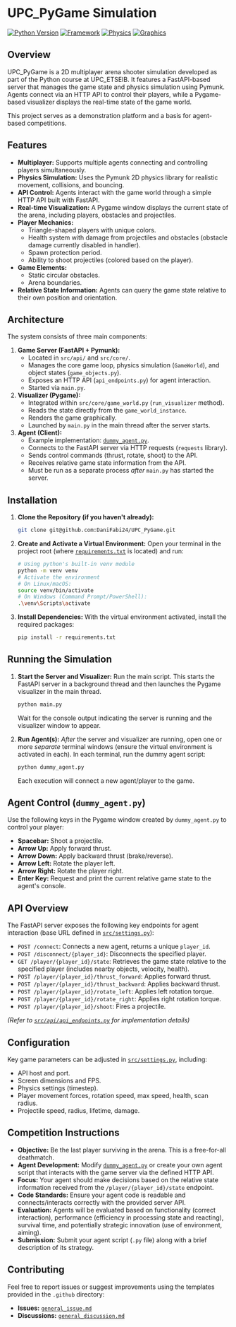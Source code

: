 # UPC_PyGame Simulation

[![Python Version](https://img.shields.io/badge/python-3.9%2B-blue.svg)](https://www.python.org/)
[![Framework](https://img.shields.io/badge/Framework-FastAPI-green.svg)](https://fastapi.tiangolo.com/)
[![Physics](https://img.shields.io/badge/Physics-Pymunk-orange.svg)](http://www.pymunk.org/)
[![Graphics](https://img.shields.io/badge/Graphics-Pygame-red.svg)](https://www.pygame.org/)

## Overview

UPC_PyGame is a 2D multiplayer arena shooter simulation developed as part of the Python course at UPC_ETSEIB. It features a FastAPI-based server that manages the game state and physics simulation using Pymunk. Agents connect via an HTTP API to control their players, while a Pygame-based visualizer displays the real-time state of the game world.

This project serves as a demonstration platform and a basis for agent-based competitions.

## Features

*   **Multiplayer:** Supports multiple agents connecting and controlling players simultaneously.
*   **Physics Simulation:** Uses the Pymunk 2D physics library for realistic movement, collisions, and bouncing.
*   **API Control:** Agents interact with the game world through a simple HTTP API built with FastAPI.
*   **Real-time Visualization:** A Pygame window displays the current state of the arena, including players, obstacles and projectiles.
*   **Player Mechanics:**
    *   Triangle-shaped players with unique colors.
    *   Health system with damage from projectiles and obstacles (obstacle damage currently disabled in handler).
    *   Spawn protection period.
    *   Ability to shoot projectiles (colored based on the player).
*   **Game Elements:**
    *   Static circular obstacles.
    *   Arena boundaries.
*   **Relative State Information:** Agents can query the game state relative to their own position and orientation.

## Architecture

The system consists of three main components:

1.  **Game Server (FastAPI + Pymunk):**
    *   Located in `src/api/` and `src/core/`.
    *   Manages the core game loop, physics simulation (`GameWorld`), and object states (`game_objects.py`).
    *   Exposes an HTTP API (`api_endpoints.py`) for agent interaction.
    *   Started via `main.py`.
2.  **Visualizer (Pygame):**
    *   Integrated within `src/core/game_world.py` (`run_visualizer` method).
    *   Reads the state directly from the `game_world_instance`.
    *   Renders the game graphically.
    *   Launched by `main.py` in the main thread after the server starts.
3.  **Agent (Client):**
    *   Example implementation: [`dummy_agent.py`](c:\_Bibliothek\UPC_PyGame\dummy_agent.py).
    *   Connects to the FastAPI server via HTTP requests (`requests` library).
    *   Sends control commands (thrust, rotate, shoot) to the API.
    *   Receives relative game state information from the API.
    *   Must be run as a separate process *after* `main.py` has started the server.

## Installation

1.  **Clone the Repository (if you haven't already):**
    ```bash
    git clone git@github.com:DaniFabi24/UPC_PyGame.git
    ```
2.  **Create and Activate a Virtual Environment:**
    Open your terminal in the project root (where [`requirements.txt`](c:\_Bibliothek\UPC_PyGame\requirements.txt) is located) and run:
    ```bash
    # Using python's built-in venv module
    python -m venv venv
    # Activate the environment
    # On Linux/macOS:
    source venv/bin/activate
    # On Windows (Command Prompt/PowerShell):
    .\venv\Scripts\activate
    ```
3.  **Install Dependencies:**
    With the virtual environment activated, install the required packages:
    ```bash
    pip install -r requirements.txt
    ```

## Running the Simulation

1.  **Start the Server and Visualizer:**
    Run the main script. This starts the FastAPI server in a background thread and then launches the Pygame visualizer in the main thread.
    ```bash
    python main.py
    ```
    Wait for the console output indicating the server is running and the visualizer window to appear.

2.  **Run Agent(s):**
    *After* the server and visualizer are running, open one or more *separate* terminal windows (ensure the virtual environment is activated in each). In each terminal, run the dummy agent script:
    ```bash
    python dummy_agent.py
    ```
    Each execution will connect a new agent/player to the game.

## Agent Control (`dummy_agent.py`)

Use the following keys in the Pygame window created by `dummy_agent.py` to control your player:

*   **Spacebar:** Shoot a projectile.
*   **Arrow Up:** Apply forward thrust.
*   **Arrow Down:** Apply backward thrust (brake/reverse).
*   **Arrow Left:** Rotate the player left.
*   **Arrow Right:** Rotate the player right.
*   **Enter Key:** Request and print the current relative game state to the agent's console.

## API Overview

The FastAPI server exposes the following key endpoints for agent interaction (base URL defined in [`src/settings.py`](c:\_Bibliothek\UPC_PyGame\src\settings.py)):

*   `POST /connect`: Connects a new agent, returns a unique `player_id`.
*   `POST /disconnect/{player_id}`: Disconnects the specified player.
*   `GET /player/{player_id}/state`: Retrieves the game state relative to the specified player (includes nearby objects, velocity, health).
*   `POST /player/{player_id}/thrust_forward`: Applies forward thrust.
*   `POST /player/{player_id}/thrust_backward`: Applies backward thrust.
*   `POST /player/{player_id}/rotate_left`: Applies left rotation torque.
*   `POST /player/{player_id}/rotate_right`: Applies right rotation torque.
*   `POST /player/{player_id}/shoot`: Fires a projectile.

*(Refer to [`src/api/api_endpoints.py`](c:\_Bibliothek\UPC_PyGame\src\api\api_endpoints.py) for implementation details)*

## Configuration

Key game parameters can be adjusted in [`src/settings.py`](c:\_Bibliothek\UPC_PyGame\src\settings.py), including:

*   API host and port.
*   Screen dimensions and FPS.
*   Physics settings (timestep).
*   Player movement forces, rotation speed, max speed, health, scan radius.
*   Projectile speed, radius, lifetime, damage.

## Competition Instructions

*   **Objective:** Be the last player surviving in the arena. This is a free-for-all deathmatch.
*   **Agent Development:** Modify [`dummy_agent.py`](c:\_Bibliothek\UPC_PyGame\dummy_agent.py) or create your own agent script that interacts with the game server via the defined HTTP API.
*   **Focus:** Your agent should make decisions based on the relative state information received from the `/player/{player_id}/state` endpoint.
*   **Code Standards:** Ensure your agent code is readable and connects/interacts correctly with the provided server API.
*   **Evaluation:** Agents will be evaluated based on functionality (correct interaction), performance (efficiency in processing state and reacting), survival time, and potentially strategic innovation (use of environment, aiming).
*   **Submission:** Submit your agent script (`.py` file) along with a brief description of its strategy.


## Contributing

Feel free to report issues or suggest improvements using the templates provided in the `.github` directory:

*   **Issues:** [`general_issue.md`](/.github/DISCUSSIONS_TEMPLATE/general_issue.md)
*   **Discussions:** [`general_discussion.md`](.github/DISCUSSIONS_TEMPLATE/general_discussion.md)
